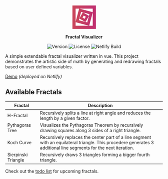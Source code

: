 <p align="center">
	<img width="75" height="75" src="src/assets/logo.png">
</p>
<p align="center">
	<b>Fractal Visualizer</b>
</p>
<p align="center">
	<img src="https://img.shields.io/github/package-json/v/felixgro/fractal-visualizer?color=%23b84961" alt="Version">
	<img src="https://img.shields.io/github/license/felixgro/fractal-visualizer?color=b84961" alt="License">
	<img src="https://img.shields.io/netlify/6918e7b9-3b07-476b-ab53-49a44bfd0040?color=b84961&label=build" alt="Netlify Build">
</p>

A simple extendable fractal visualizer written in vue. This project demonstrates the artistic side of math by generating and redrawing fractals based on user defined variables.

[Demo](https://fractal-visualizer.netlify.app/) *(deployed on Netlify)*

## Available Fractals

| Fractal          | Description   |
|------------------|---------------|
| H-Fractal        | Recursively splits a line at right angle and reduces the length by a given factor. |
| Pythagoras Tree  | Visualizes the Pythagoras Theorem by recursively drawing squares along 3 sides of a right triangle. |
| Koch Curve       | Recursively replaces the center part of a line segment with an equilateral triangle. This procedere generates 3 additional line segments for the next iteration. |
| Sierpinski Triangle | Recursively draws 3 triangles forming a bigger fourth triangle. |

Check out the [todo list](TODO.md) for upcoming fractals.